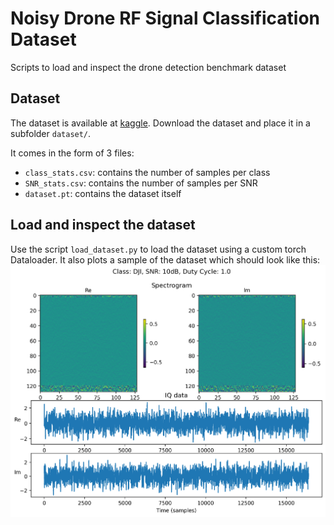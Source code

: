 # Noisy Drone RF Signal Classification Dataset
Scripts to load and inspect the drone detection benchmark dataset

## Dataset
The dataset is available at [kaggle](https://www.kaggle.com/datasets/sgluege/noisy-drone-rf-signal-classification). Download the dataset and place it in a subfolder `dataset/`. 

It comes in the form of 3 files:
- `class_stats.csv`: contains the number of samples per class
- `SNR_stats.csv`: contains the number of samples per SNR
- `dataset.pt`: contains the dataset itself

## Load and inspect the dataset
Use the script `load_dataset.py` to load the dataset using a custom torch Dataloader. It also plots a sample of the dataset which should look like this: 
![sample_input_data.jpg](doc/img/sample_input_data.png)
